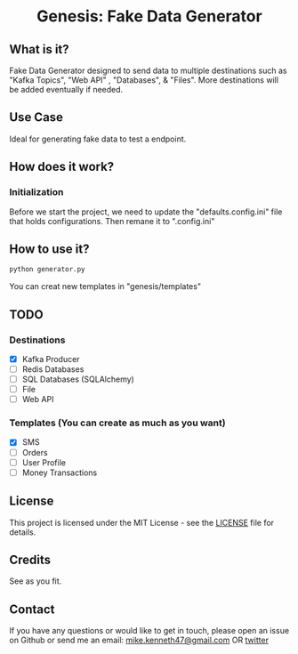<h1 align="center">Genesis: Fake Data Generator</h1>

## What is it?
Fake Data Generator designed to send data to multiple destinations such as "Kafka Topics", "Web API" , "Databases", &amp; "Files".
More destinations will be added eventually if needed.

## Use Case
Ideal for generating fake data to test a endpoint.


## How does it work?
### Initialization
Before we start the project, we need to update the "defaults.config.ini" file that holds configurations. Then remane it to ".config.ini"

## How to use it?

```python
python generator.py
```
You can creat new templates in "genesis/templates"

## TODO 
### Destinations
- [x] Kafka Producer
- [ ] Redis Databases
- [ ] SQL Databases (SQLAlchemy)
- [ ] File
- [ ] Web API

### Templates (You can create as much as you want)

- [x] SMS
- [ ] Orders
- [ ] User Profile
- [ ] Money Transactions

## License

This project is licensed under the MIT License - see the [LICENSE](LICENSE) file for details.

## Credits

See as you fit.

## Contact

If you have any questions or would like to get in touch, please open an issue on Github or send me an email: <mike.kenneth47@gmail.com> OR [twitter](https://twitter.com/mikekenneth77)
